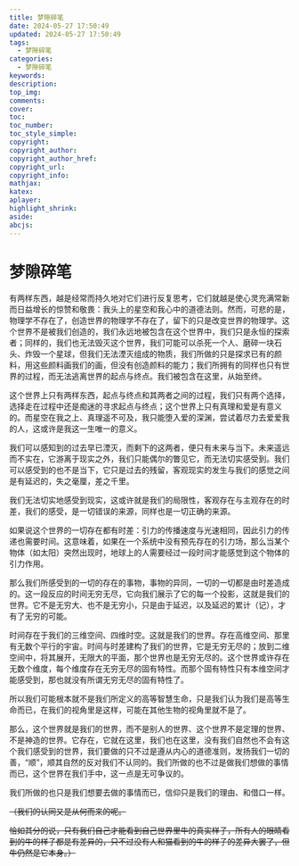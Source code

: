 ```yaml
---
title: 梦隙碎笔
date: 2024-05-27 17:50:49
updated: 2024-05-27 17:50:49
tags:
  - 梦隙碎笔
categories:
  - 梦隙碎笔
keywords:
description:
top_img:
comments:
cover:
toc:
toc_number:
toc_style_simple:
copyright:
copyright_author:
copyright_author_href:
copyright_url:
copyright_info:
mathjax:
katex:
aplayer:
highlight_shrink:
aside:
abcjs:
---
```


# 梦隙碎笔

有两样东西，越是经常而持久地对它们进行反复思考，它们就越是使心灵充满常新而日益增长的惊赞和敬畏：我头上的星空和我心中的道德法则。然而，可悲的是，物理学不存在了，创造世界的物理学不存在了，留下的只是改变世界的物理学。这个世界不是被我们创造的，我们永远地被包含在这个世界中，我们只是永恒的探索者；同样的，我们也无法毁灭这个世界，我们可能可以杀死一个人、磨碎一块石头、炸毁一个星球，但我们无法湮灭组成的物质，我们所做的只是探求已有的颜料，用这些颜料画我们的画，但没有创造颜料的能力；我们所拥有的同样也只有世界的过程，而无法逃离世界的起点与终点。我们被包含在这里，从始至终。

这个世界上只有两样东西，起点与终点和其两者之间的过程，我们只有两个选择，选择走在过程中还是痴迷的寻求起点与终点；这个世界上只有真理和爱是有意义的。而星空在我之上、真理遥不可及，我只能堕入爱的深渊，尝试着尽力去爱爱我的人，这或许是我这一生唯一的意义。

我们可以感知到的过去早已湮灭，而剩下的这两者，便只有未来与当下。未来遥远而不实在，它游离于现实之外，我们只能偶尔的瞥见它，而无法切实感受到。我们可以感受到的也不是当下，它只是过去的残留，客观现实的发生与我们的感觉之间是有延迟的，失之毫厘，差之千里。

我们无法切实地感受到现实，这或许就是我们的局限性，客观存在与主观存在的时差，我们的感受，是一切错误的来源，同样也是一切正确的来源。

如果说这个世界的一切存在都有时差：引力的传播速度与光速相同，因此引力的传递也需要时间。这意味着，如果在一个系统中没有预先存在的引力场，那么当某个物体（如太阳）突然出现时，地球上的人需要经过一段时间才能感觉到这个物体的引力作用。

那么我们所感受到的一切的存在的事物，事物的异同，一切的一切都是由时差造成的。这一段反应的时间无穷无尽，它向我们展示了它的每一个投影，这就是我们的世界。它不是无穷大、也不是无穷小，只是由于延迟，以及延迟的累计（记），才有了无穷的可能。

时间存在于我们的三维空间、四维时空。这就是我们的世界。存在高维空间、那里有无数个平行的宇宙。时间与时差建构了我们的世界，它是无穷无尽的；放到二维空间中，将其展开，无限大的平面，那个世界也是无穷无尽的。这个世界或许存在无数个维度，每个维度存在无穷无尽的固有特性。而那个固有特性只有本维空间才能感受到，那也就没有所谓无穷无尽的固有特性了。

所以我们可能根本就不是我们所定义的高等智慧生命，只是我们认为我们是高等生命而已，在我们的视角里是这样，可能在其他生物的视角里就不是了。

那么，这个世界就是我们的世界，而不是别人的世界、这个世界不是定理的世界、不是神造的世界。它存在，它就在这里，我们也在这里，没有我们自然也不会有这个我们感受到的世界，我们要做的只不过是遵从内心的道德准则，发扬我们一切的善，“顺”，顺其自然的反对我们不认同的。我们所做的也不过是做我们想做的事情而已，这个世界在我们手中，这一点是无可争议的。

我们所做的也只是我们想要去做的事情而已，信仰只是我们的理由、和借口一样。

~~（我们的认同又是从何而来的呢。~~

~~恰如其分的说，只有我们自己才能看到自己世界里牛的真实样子，所有人的眼睛看到的牛的样子都是有差异的，只不过没有人和猫看到的牛的样子的差异大罢了，但牛仍然是它本身。）~~

 
